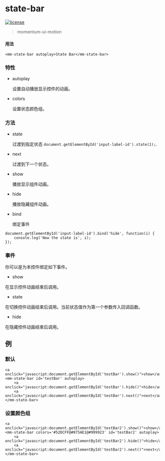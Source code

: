 <!-- 
---
date: 2020/5/13 14:10:00
---
-->
# state-bar

[![license](https://img.shields.io/github/license/momentum-design/momentum-ui.svg?color=blueviolet)](https://github.com/momentum-design/momentum-ui/blob/master/charts/LICENSE)

> momentum-ui-motion

#### 用法

<!--#html1#-->
```
<mm-state-bar autoplay>State Bar</mm-state-bar>
```

### 特性

+ autoplay

	设置自动播放显示控件的动画。
	
+ colors

	设置状态颜色组。
	
### 方法

+ state
	
	过渡到指定状态 ```document.getElementById('input-label-id').state(1);```.
	
+ next

	过渡到下一个状态。

+ show

	播放显示组件动画。

+ hide

	播放隐藏组件动画。
	
+ bind

	绑定事件
	
```
document.getElementById('input-label-id').bind('hide', function(i) {
	console.log('Now the state is', i);
});
```
	
### 事件

你可以是为本控件绑定如下事件。

+ show

在显示控件动画结束后调用。

+ state

在切换控件动画结束后调用。当前状态值作为第一个参数传入回调函数。

+ hide

在隐藏控件动画结束后调用。

## 例

### 默认

<!--#html2#-->
```
<a onclick="javascript:document.getElementById('testBar').show()">show</a>
<mm-state-bar id='testBar' autoplay>
    <a onclick="javascript:document.getElementById('testBar').hide()">hide</a>
    <a onclick="javascript:document.getElementById('testBar').next()">next</a>
</mm-state-bar>
```

### 设置颜色组

<!--#html3#-->
```
<a onclick="javascript:document.getElementById('testBar2').show()">show</a>
<mm-state-bar colors='#52DCFF@#875AE1@#999923' id='testBar2' autoplay>
    <a onclick="javascript:document.getElementById('testBar2').hide()">hide</a>
    <a onclick="javascript:document.getElementById('testBar2').next()">next</a>
</mm-state-bar>
```